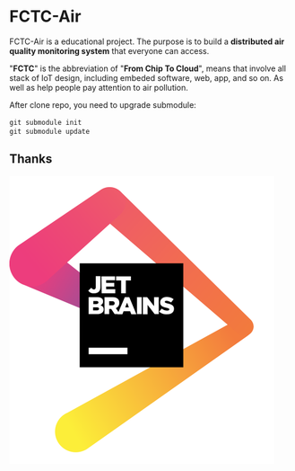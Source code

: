 # FCTC-Air

FCTC-Air is a educational project. The purpose is to build a **distributed air quality monitoring system** that everyone can access. 

"**FCTC**" is the abbreviation of "**From Chip To Cloud**", means that involve all stack of IoT design, including embeded software, web, app, and so on. As well as help people pay attention to air pollution.





After clone repo, you need to upgrade submodule:

```shell
git submodule init
git submodule update
```





## Thanks

<a href="https://www.jetbrains.com/?from=FCTC-Air"><img src="./images/jetbrains.png" style="zoom:50%;" /></a>

